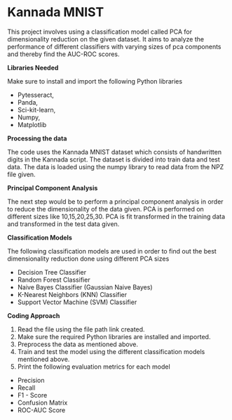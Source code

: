 # Kannada MNIST
This project involves using a classification model called PCA for dimensionality reduction on the given dataset. It aims to analyze the performance of different classifiers with varying sizes of pca
components and thereby find the AUC-ROC scores.

**Libraries Needed**

Make sure to install and import the following Python libraries 
- Pytesseract,
- Panda,
- Sci-kit-learn,
- Numpy,
- Matplotlib

**Processing the data**

The code uses the Kannada MNIST dataset which consists of handwritten digits in the Kannada script. The dataset is divided into train data and test data.
The data is loaded using the numpy library to read data from the NPZ file given.

**Principal Component Analysis**

The next step would be to perform a principal component analysis in order to reduce the dimensionality of the data given. PCA is performed on different sizes like 10,15,20,25,30.
PCA is fit transformed in the training data and transformed in the test data given.

**Classification Models**

The following classification models are used in order to find out the best dimensionality reduction done using different PCA sizes
- Decision Tree Classifier
- Random Forest Classifier
- Naive Bayes Classifier (Gaussian Naive Bayes)
- K-Nearest Neighbors (KNN) Classifier
- Support Vector Machine (SVM) Classifier
  
**Coding Approach**
1) Read the file using the file path link created.
2) Make sure the required Python libraries are installed and imported.
3) Preprocess the data as mentioned above.
4) Train and test the model using the different classification models mentioned above.
5) Print the following evaluation metrics for each model
- Precision
- Recall
- F1 - Score
- Confusion Matrix
- ROC-AUC Score
